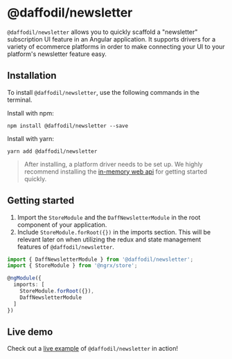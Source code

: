# @daffodil/newsletter
`@daffodil/newsletter` allows you to quickly scaffold a "newsletter" subscription UI feature in an Angular application. It supports drivers for a variety of ecommerce platforms in order to make connecting your UI to your platform's newsletter feature easy.

<!-- ## Overview
talk about supported platforms -->

## Installation
To install `@daffodil/newsletter`, use the following commands in the terminal.

Install with npm:
```
npm install @daffodil/newsletter --save
```

Install with yarn:
```
yarn add @daffodil/newsletter
```

> After installing, a platform driver needs to be set up. We highly recommend installing the [in-memory web api](./guides/drivers.md) for getting started quickly.

## Getting started
1. Import the `StoreModule` and the `DaffNewsletterModule` in the root component of your application.
2. Include `StoreModule.forRoot({})` in the imports section. This will be relevant later on when utilizing the redux and state management features of `@daffodil/newsletter`.

```ts
import { DaffNewsletterModule } from '@daffodil/newsletter';
import { StoreModule } from '@ngrx/store';

@ngModule({
  imports: [
    StoreModule.forRoot({}),
    DaffNewsletterModule
  ]
})
```

## Live demo
Check out a [live example](https://stackblitz.com/edit/daff-newsletter-example) of `@daffodil/newsletter` in action!
